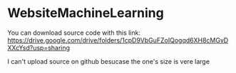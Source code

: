 ﻿# WebsiteMachineLearning

You can download source code with this link: https://drive.google.com/drive/folders/1cpD9VbGuFZoIQogqd6XH8cMGvDXXcYsd?usp=sharing

I can't upload source on github besucase the one's size is vere large
